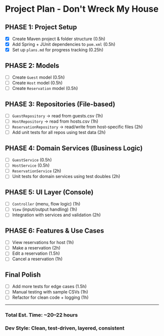 # Project Plan - Don't Wreck My House

## PHASE 1: Project Setup
- [x] Create Maven project & folder structure (0.5h)
- [x] Add Spring + JUnit dependencies to `pom.xml` (0.5h)
- [x] Set up `plans.md` for progress tracking (0.25h)

## PHASE 2: Models
- [ ] Create `Guest` model (0.5h)
- [ ] Create `Host` model (0.5h)
- [ ] Create `Reservation` model (0.5h)

## PHASE 3: Repositories (File-based)
- [ ] `GuestRepository` → read from guests.csv (1h)
- [ ] `HostRepository` → read from hosts.csv (1h)
- [ ] `ReservationRepository` → read/write from host-specific files (2h)
- [ ] Add unit tests for all repos using test data (2h)

## PHASE 4: Domain Services (Business Logic)
- [ ] `GuestService` (0.5h)
- [ ] `HostService` (0.5h)
- [ ] `ReservationService` (2h)
- [ ] Unit tests for domain services using test doubles (2h)

## PHASE 5: UI Layer (Console)
- [ ] `Controller` (menu, flow logic) (1h)
- [ ] `View` (input/output handling) (1h)
- [ ] Integration with services and validation (2h)

## PHASE 6: Features & Use Cases
- [ ] View reservations for host (1h)
- [ ] Make a reservation (2h)
- [ ] Edit a reservation (1.5h)
- [ ] Cancel a reservation (1h)

## Final Polish
- [ ] Add more tests for edge cases (1.5h)
- [ ] Manual testing with sample CSVs (1h)
- [ ] Refactor for clean code + logging (1h)

---

### Total Est. Time: ~20–22 hours
### Dev Style: Clean, test-driven, layered, consistent
